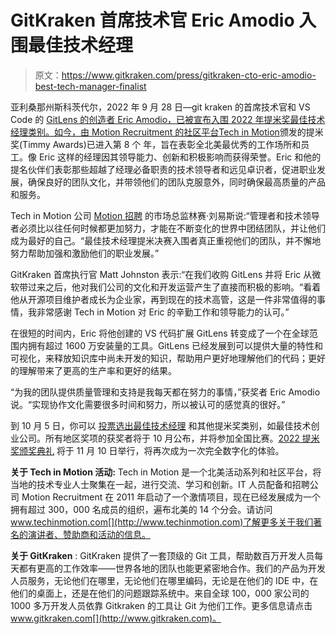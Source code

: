 # GitKraken 首席技术官 Eric Amodio 入围最佳技术经理

> 原文：<https://www.gitkraken.com/press/gitkraken-cto-eric-amodio-best-tech-manager-finalist>

亚利桑那州斯科茨代尔，2022 年 9 月 28 日—git kraken 的首席技术官和 VS Code 的 [GitLens 的创造者 Eric Amodio，已被宣布入围 2022 年提米奖最佳技术经理类别。如今，由 Motion Recruitment 的社区平台](https://www.gitkraken.com/gitlens)[Tech in Motion](https://techinmotion.com/?utm_source=finalist-tim&utm_medium=press-release&utm_campaign=timmy-awards-2022)颁发的提米奖(Timmy Awards)已进入第 8 个 年，旨在表彰全北美最优秀的工作场所和员工。像 Eric 这样的经理因其领导能力、创新和积极影响而获得荣誉。Eric 和他的提名伙伴们表彰那些超越了经理必备职责的技术领导者和远见卓识者，促进职业发展，确保良好的团队文化，并带领他们的团队克服意外，同时确保最高质量的产品和服务。

Tech in Motion 公司 [Motion 招聘](https://motionrecruitment.com/?utm_source=finalist-tim&utm_medium=press-release&utm_campaign=timmy-awards-2022) 的市场总监林赛·刘易斯说:“管理者和技术领导者必须比以往任何时候都更加努力，才能在不断变化的世界中团结团队，并让他们成为最好的自己。“最佳技术经理提米决赛入围者真正重视他们的团队，并不懈地努力帮助加强和激励他们的职业发展。”

GitKraken 首席执行官 Matt Johnston 表示:“在我们收购 GitLens 并将 Eric 从微软带过来之后，他对我们公司的文化和开发运营产生了直接而积极的影响。“看着他从开源项目维护者成长为企业家，再到现在的技术高管，这是一件非常值得的事情，我非常感谢 Tech in Motion 对 Eric 的辛勤工作和领导能力的认可。”

在很短的时间内，Eric 将他创建的 VS 代码扩展 GitLens 转变成了一个在全球范围内拥有超过 1600 万安装量的工具。GitLens 已经发展到可以提供大量的特性和可视化，来释放知识库中尚未开发的知识，帮助用户更好地理解他们的代码；更好的理解带来了更高的生产率和更好的结果。

“为我的团队提供质量管理和支持是我每天都在努力的事情，”获奖者 Eric Amodio 说。“实现协作文化需要很多时间和努力，所以被认可的感觉真的很好。”

到 10 月 5 日，你可以 [投票选出最佳技术经理](https://timmyawards.secure-platform.com/a/gallery?roundId=11&searchParams=%7B%22filterByApplicationCategoryPath%22%3A%5B%5D%2C%22filterByWinnerCategoriesIds%22%3A%5B%5D%2C%22filterByScheduleRoomIds%22%3A%5B%5D%2C%22filterByScheduleDayIds%22%3A%5B%5D%2C%22filterByScheduleTimeSlotIds%22%3A%5B%5D%2C%22filterByFavorites%22%3Afalse%2C%22isScheduleOtherEventSearchAllowed%22%3Atrue%2C%22pageIndex%22%3A0%2C%22sortMode%22%3A%22ApplicationName%22%2C%22sortDirection%22%3A%22Ascending%22%2C%22sortByFieldId%22%3Anull%2C%22displayMode%22%3A%22List%22%2C%22filterByFieldValues%22%3A%5B%5D%2C%22filterByTextValue%22%3A%22gitkraken%22%7D) 和其他提米奖类别，如最佳技术创业公司。所有地区奖项的获奖者将于 10 月公布，并将参加全国比赛。[2022 提米奖颁奖典礼](https://timmyawards.techinmotionevents.com/?utm_campaign=2021%20Timmy%20Awards&utm_source=Finalist-press-release&utm_medium=press%20kit&utm_content=Timmys-Homepage) 将于 11 月 10 日举行，将再次成为一次完全数字化的体验。

**关于 Tech in Motion 活动:** Tech in Motion 是一个北美活动系列和社区平台，将当地的技术专业人士聚集在一起，进行交流、学习和创新。IT 人员配备和招聘公司 Motion Recruitment 在 2011 年启动了一个激情项目，现在已经发展成为一个拥有超过 300，000 名成员的组织，遍布北美的 14 个分会。请访问 www.techinmotion.com[](http://www.techinmotion.com)了解更多关于我们著名的演讲者、赞助商和活动的信息。

**关于 GitKraken** : GitKraken 提供了一套顶级的 Git 工具，帮助数百万开发人员每天都有更高的工作效率——世界各地的团队也能更紧密地合作。我们的产品为开发人员服务，无论他们在哪里，无论他们在哪里编码，无论是在他们的 IDE 中，在他们的桌面上，还是在他们的问题跟踪系统中。来自全球 100，000 家公司的 1000 多万开发人员依靠 Gitkraken 的工具让 Git 为他们工作。更多信息请点击 www.gitkraken.com[](http://www.gitkraken.com)。